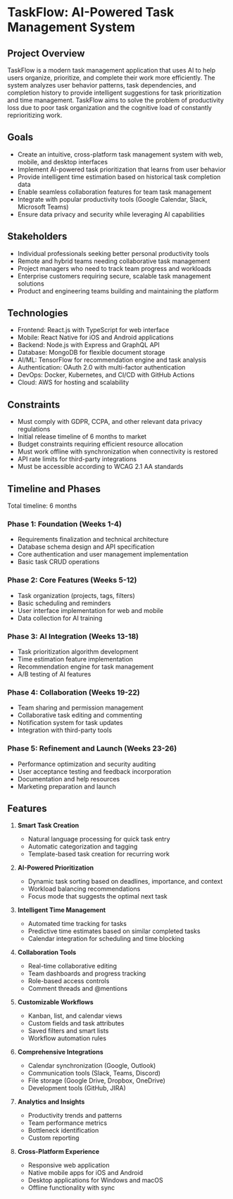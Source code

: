# TaskFlow: AI-Powered Task Management System

## Project Overview
TaskFlow is a modern task management application that uses AI to help users organize, prioritize, and complete their work more efficiently. The system analyzes user behavior patterns, task dependencies, and completion history to provide intelligent suggestions for task prioritization and time management. TaskFlow aims to solve the problem of productivity loss due to poor task organization and the cognitive load of constantly reprioritizing work.

## Goals
- Create an intuitive, cross-platform task management system with web, mobile, and desktop interfaces
- Implement AI-powered task prioritization that learns from user behavior
- Provide intelligent time estimation based on historical task completion data
- Enable seamless collaboration features for team task management
- Integrate with popular productivity tools (Google Calendar, Slack, Microsoft Teams)
- Ensure data privacy and security while leveraging AI capabilities

## Stakeholders
- Individual professionals seeking better personal productivity tools
- Remote and hybrid teams needing collaborative task management
- Project managers who need to track team progress and workloads
- Enterprise customers requiring secure, scalable task management solutions
- Product and engineering teams building and maintaining the platform

## Technologies
- Frontend: React.js with TypeScript for web interface
- Mobile: React Native for iOS and Android applications
- Backend: Node.js with Express and GraphQL API
- Database: MongoDB for flexible document storage
- AI/ML: TensorFlow for recommendation engine and task analysis
- Authentication: OAuth 2.0 with multi-factor authentication
- DevOps: Docker, Kubernetes, and CI/CD with GitHub Actions
- Cloud: AWS for hosting and scalability

## Constraints
- Must comply with GDPR, CCPA, and other relevant data privacy regulations
- Initial release timeline of 6 months to market
- Budget constraints requiring efficient resource allocation
- Must work offline with synchronization when connectivity is restored
- API rate limits for third-party integrations
- Must be accessible according to WCAG 2.1 AA standards

## Timeline and Phases
Total timeline: 6 months

### Phase 1: Foundation (Weeks 1-4)
- Requirements finalization and technical architecture
- Database schema design and API specification
- Core authentication and user management implementation
- Basic task CRUD operations

### Phase 2: Core Features (Weeks 5-12)
- Task organization (projects, tags, filters)
- Basic scheduling and reminders
- User interface implementation for web and mobile
- Data collection for AI training

### Phase 3: AI Integration (Weeks 13-18)
- Task prioritization algorithm development
- Time estimation feature implementation
- Recommendation engine for task management
- A/B testing of AI features

### Phase 4: Collaboration (Weeks 19-22)
- Team sharing and permission management
- Collaborative task editing and commenting
- Notification system for task updates
- Integration with third-party tools

### Phase 5: Refinement and Launch (Weeks 23-26)
- Performance optimization and security auditing
- User acceptance testing and feedback incorporation
- Documentation and help resources
- Marketing preparation and launch

## Features
1. **Smart Task Creation**
   - Natural language processing for quick task entry
   - Automatic categorization and tagging
   - Template-based task creation for recurring work

2. **AI-Powered Prioritization**
   - Dynamic task sorting based on deadlines, importance, and context
   - Workload balancing recommendations
   - Focus mode that suggests the optimal next task

3. **Intelligent Time Management**
   - Automated time tracking for tasks
   - Predictive time estimates based on similar completed tasks
   - Calendar integration for scheduling and time blocking

4. **Collaboration Tools**
   - Real-time collaborative editing
   - Team dashboards and progress tracking
   - Role-based access controls
   - Comment threads and @mentions

5. **Customizable Workflows**
   - Kanban, list, and calendar views
   - Custom fields and task attributes
   - Saved filters and smart lists
   - Workflow automation rules

6. **Comprehensive Integrations**
   - Calendar synchronization (Google, Outlook)
   - Communication tools (Slack, Teams, Discord)
   - File storage (Google Drive, Dropbox, OneDrive)
   - Development tools (GitHub, JIRA)

7. **Analytics and Insights**
   - Productivity trends and patterns
   - Team performance metrics
   - Bottleneck identification
   - Custom reporting

8. **Cross-Platform Experience**
   - Responsive web application
   - Native mobile apps for iOS and Android
   - Desktop applications for Windows and macOS
   - Offline functionality with sync